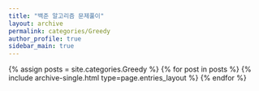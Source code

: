 ```yaml
---
title: "백준 알고리즘 문제풀이"
layout: archive
permalink: categories/Greedy
author_profile: true
sidebar_main: true
---
```



{% assign posts = site.categories.Greedy %}
{% for post in posts %} {% include archive-single.html type=page.entries_layout %} {% endfor %}